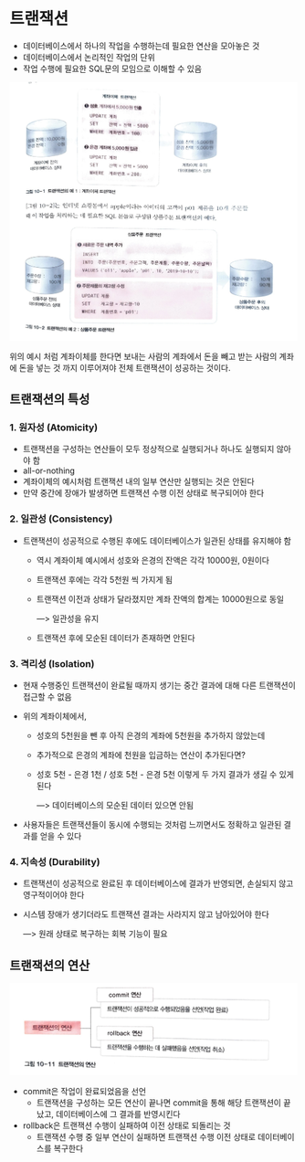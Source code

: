 # 트랜잭션

- 데이터베이스에서 하나의 작업을 수행하는데 필요한 연산을 모아놓은 것
- 데이터베이스에서 논리적인 작업의 단위
- 작업 수행에 필요한 SQL문의 모임으로 이해할 수 있음

![transaction.jpg](./img/transaction.jpg)

위의 예시 처럼 계좌이체를 한다면 보내는 사람의 계좌에서 돈을 빼고 받는 사람의 계좌에 돈을 넣는 것 까지 이루어져야 전체 트랜잭션이 성공하는 것이다.

## 트랜잭션의 특성

### 1. 원자성 (Atomicity)

- 트랜잭션을 구성하는 연산들이 모두 정상적으로 실행되거나 하나도 실행되지 않아야 함
- all-or-nothing
- 계좌이체의 예시처럼 트랜잭션 내의 일부 연산만 실행되는 것은 안된다
- 만약 중간에 장애가 발생하면 트랜잭션 수행 이전 상태로 복구되어야 한다

### 2. 일관성 (Consistency)

- 트랜잭션이 성공적으로 수행된 후에도 데이터베이스가 일관된 상태를 유지해야 함
    - 역시 계좌이체 예시에서 성호와 은경의 잔액은 각각 10000원, 0원이다
    - 트랜잭션 후에는 각각 5천원 씩 가지게 됨
    - 트랜잭션 이전과 상태가 달라졌지만 계좌 잔액의 합계는 10000원으로 동일
        
        —> 일관성을 유지
        
    - 트랜잭션 후에 모순된 데이터가 존재하면 안된다

### 3. 격리성 (Isolation)

- 현재 수행중인 트랜잭션이 완료될 때까지 생기는 중간 결과에 대해 다른 트랜잭션이 접근할 수 없음
- 위의 계좌이체에서,
    - 성호의 5천원을 뺀 후 아직 은경의 계좌에 5천원을 추가하지 않았는데
    - 추가적으로 은경의 계좌에 천원을 입금하는 연산이 추가된다면?
    - 성호 5천 - 은경 1천 / 성호 5천 - 은경 5천 이렇게 두 가지 결과가 생길 수 있게 된다
        
        —> 데이터베이스의 모순된 데이터 있으면 안됨
        
- 사용자들은 트랜잭션들이 동시에 수행되는 것처럼 느끼면서도 정확하고 일관된 결과를 얻을 수 있다

### 4. 지속성 (Durability)

- 트랜잭션이 성공적으로 완료된 후 데이터베이스에 결과가 반영되면, 손실되지 않고 영구적이어야 한다
- 시스템 장애가 생기더라도 트랜잭션 결과는 사라지지 않고 남아있어야 한다
    
    —> 원래 상태로 복구하는 회복 기능이 필요
    

## 트랜잭션의 연산

![commit.jpg](./img/commit.jpg)

- commit은 작업이 완료되었음을 선언
    - 트랜잭션을 구성하는 모든 연산이 끝나면 commit을 통해 해당 트랜잭션이 끝났고, 데이터베이스에 그 결과를 반영시킨다
- rollback은 트랜잭션 수행이 실패하여 이전 상태로 되돌리는 것
    - 트랜잭션 수행 중 일부 연산이 실패하면 트랜잭션 수행 이전 상태로 데이터베이스를 복구한다
